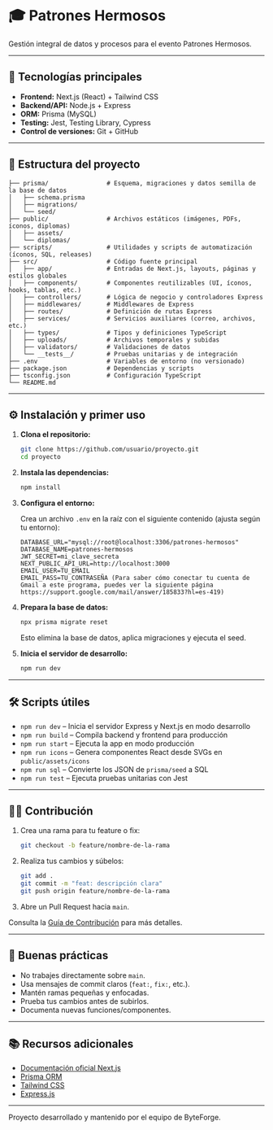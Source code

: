 # 🎓 Patrones Hermosos

Gestión integral de datos y procesos para el evento Patrones Hermosos.

---

## 🚀 Tecnologías principales

- **Frontend:** Next.js (React) + Tailwind CSS
- **Backend/API:** Node.js + Express
- **ORM:** Prisma (MySQL)
- **Testing:** Jest, Testing Library, Cypress
- **Control de versiones:** Git + GitHub

---

## 📁 Estructura del proyecto

```
├── prisma/                # Esquema, migraciones y datos semilla de la base de datos
│   ├── schema.prisma
│   ├── migrations/
│   └── seed/
├── public/                # Archivos estáticos (imágenes, PDFs, íconos, diplomas)
│   ├── assets/
│   └── diplomas/
├── scripts/               # Utilidades y scripts de automatización (íconos, SQL, releases)
├── src/                   # Código fuente principal
│   ├── app/               # Entradas de Next.js, layouts, páginas y estilos globales
│   ├── components/        # Componentes reutilizables (UI, íconos, hooks, tablas, etc.)
│   ├── controllers/       # Lógica de negocio y controladores Express
│   ├── middlewares/       # Middlewares de Express
│   ├── routes/            # Definición de rutas Express
│   ├── services/          # Servicios auxiliares (correo, archivos, etc.)
│   ├── types/             # Tipos y definiciones TypeScript
│   ├── uploads/           # Archivos temporales y subidas
│   ├── validators/        # Validaciones de datos
│   └── __tests__/         # Pruebas unitarias y de integración
├── .env                   # Variables de entorno (no versionado)
├── package.json           # Dependencias y scripts
├── tsconfig.json          # Configuración TypeScript
└── README.md
```

---

## ⚙️ Instalación y primer uso

1. **Clona el repositorio:**

   ```bash
   git clone https://github.com/usuario/proyecto.git
   cd proyecto
   ```

2. **Instala las dependencias:**

   ```bash
   npm install
   ```

3. **Configura el entorno:**

   Crea un archivo `.env` en la raíz con el siguiente contenido (ajusta según tu entorno):

   ```env
   DATABASE_URL="mysql://root@localhost:3306/patrones-hermosos"
   DATABASE_NAME=patrones-hermosos
   JWT_SECRET=mi_clave_secreta
   NEXT_PUBLIC_API_URL=http://localhost:3000
   EMAIL_USER=TU_EMAIL
   EMAIL_PASS=TU_CONTRASEÑA (Para saber cómo conectar tu cuenta de Gmail a este programa, puedes ver la siguiente página https://support.google.com/mail/answer/185833?hl=es-419)
   ```

4. **Prepara la base de datos:**

   ```bash
   npx prisma migrate reset
   ```
   Esto elimina la base de datos, aplica migraciones y ejecuta el seed.

5. **Inicia el servidor de desarrollo:**

   ```bash
   npm run dev
   ```

---

## 🛠️ Scripts útiles

- `npm run dev`         – Inicia el servidor Express y Next.js en modo desarrollo
- `npm run build`       – Compila backend y frontend para producción
- `npm run start`       – Ejecuta la app en modo producción
- `npm run icons`       – Genera componentes React desde SVGs en `public/assets/icons`
- `npm run sql`         – Convierte los JSON de `prisma/seed` a SQL
- `npm run test`        – Ejecuta pruebas unitarias con Jest

---

## 🧑‍💻 Contribución

1. Crea una rama para tu feature o fix:

   ```bash
   git checkout -b feature/nombre-de-la-rama
   ```
2. Realiza tus cambios y súbelos:

   ```bash
   git add .
   git commit -m "feat: descripción clara"
   git push origin feature/nombre-de-la-rama
   ```
3. Abre un Pull Request hacia `main`.

Consulta la [Guía de Contribución](./COLABORACIÓN.md) para más detalles.

---

## 🧠 Buenas prácticas

- No trabajes directamente sobre `main`.
- Usa mensajes de commit claros (`feat:`, `fix:`, etc.).
- Mantén ramas pequeñas y enfocadas.
- Prueba tus cambios antes de subirlos.
- Documenta nuevas funciones/componentes.

---

## 📚 Recursos adicionales

- [Documentación oficial Next.js](https://nextjs.org/docs)
- [Prisma ORM](https://www.prisma.io/docs)
- [Tailwind CSS](https://tailwindcss.com/docs)
- [Express.js](https://expressjs.com/es/)

---

Proyecto desarrollado y mantenido por el equipo de ByteForge.
